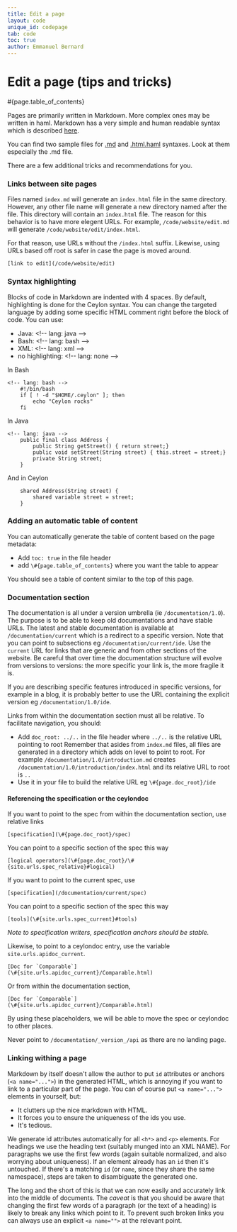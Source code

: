 ```yaml
---
title: Edit a page
layout: code
unique_id: codepage
tab: code
toc: true
author: Emmanuel Bernard
---
```

# Edit a page (tips and tricks)

#{page.table_of_contents}

Pages are primarily written in Markdown. More complex ones may be written in haml. 
Markdown has a very simple and human readable syntax which is described 
[here](http://daringfireball.net/projects/markdown/syntax).

You can find two sample files for [.md](/code/website/md-sample) and 
[.html.haml](/code/website/haml-sample) syntaxes. Look at them especially the .md file.

There are a few additional tricks and recommendations for you.

### Links between site pages

Files named `index.md` will generate an `index.html` file in the same directory.
However, any other file name will generate a new directory named after the file.
This directory will contain an `index.html` file. The reason for this behavior
is to have more elegent URLs. For example, `/code/website/edit.md` will generate
`/code/website/edit/index.html`.

For that reason, use URLs without the `/index.html` suffix. Likewise, using URLs based
off root is safer in case the page is moved around.

<!-- lang: none -->
    [link to edit](/code/website/edit)

### Syntax highlighting

Blocks of code in Markdown are indented with 4 spaces. By default, highlighting is done
for the Ceylon syntax. You can change the targeted language by adding some specific HTML comment
right before the block of code. You can use:

- Java: &lt;!-- lang: java --&gt;
- Bash: &lt;!-- lang: bash --&gt;
- XML: &lt;!-- lang: xml --&gt;
- no highlighting: &lt;!-- lang: none --&gt;

In Bash

<!-- lang: bash -->
    <!-- lang: bash -->
        #!/bin/bash
        if [ ! -d "$HOME/.ceylon" ]; then
            echo "Ceylon rocks"
        fi

In Java 

<!-- lang: java -->
    <!-- lang: java -->
        public final class Address {
        	public String getStreet() { return street;}
        	public void setStreet(String street) { this.street = street;}
        	private String street;
        }

And in Ceylon

        shared Address(String street) {
        	shared variable street = street;
        }

### Adding an automatic table of content

You can automatically generate the table of content based on the page
metadata:

- Add `toc: true` in the file header
- add `\#{page.table_of_contents}` where you want the table to appear

You should see a table of content similar to the top of this page.

### Documentation section

The documentation is all under a version umbrella (ie `/documentation/1.0`). The purpose is to
be able to keep old documentations and have stable URLs. The latest and stable documentation is
available at `/documentation/current` which is a redirect to a specific version. Note that you can 
point to subsections eg `/documentation/current/ide`. Use the `current` URL for links that are
generic and from other sections of the website. Be careful that over time the documentation structure
will evolve from versions to versions: the more specific your link is, the more fragile it is.

If you are describing specific features introduced in specific versions, for example in a blog,
it is probably better to use the URL containing the explicit version eg `/documentation/1.0/ide`.

Links from within the documentation section must all be relative. To facilitate navigation, you should:

- Add `doc_root: ../..` in the file header where `../..` is the relative URL pointing to root
  Remember that asides from `index.md` files, all files are generated in a directory which adds
  on level to point to root. For example `/documentation/1.0/introduction.md` creates 
  `/documentation/1.0/introduction/index.html` and its relative URL to root is `..`
- Use it in your file to build the relative URL eg `\#{page.doc_root}/ide`

#### Referencing the specification or the ceylondoc

If you want to point to the spec from within the documentation section, use relative links

    [specification](\#{page.doc_root}/spec)

You can point to a specific section of the spec this way

    [logical operators](\#{page.doc_root}/\#{site.urls.spec_relative}#logical)

If you want to point to the current spec, use

    [specification](/documentation/current/spec)

You can point to a specific section of the spec this way

    [tools](\#{site.urls.spec_current}#tools)

_Note to specification writers, specification anchors should be stable._

Likewise, to point to a ceylondoc entry, use the variable `site.urls.apidoc_current`.

<!-- lang: none -->
    [Doc for `Comparable`]
    (\#{site.urls.apidoc_current}/Comparable.html)

Or from within the documentation section,

<!-- lang: none -->
    [Doc for `Comparable`]
    (\#{site.urls.apidoc_current}/Comparable.html)

By using these placeholders, we will be able to move the spec or ceylondoc to other places.

Never point to `/documentation/_version_/api` as there are no landing page.

### Linking withing a page

Markdown by itself doesn't allow the author to put `id` attributes or anchors
(`<a name="...">`) in the generated HTML, which is annoying if you want to link 
to a particular part of the page. You can of course put `<a name="...">` 
elements in yourself, but:

* It clutters up the nice markdown with HTML.
* It forces you to ensure the uniqueness of the ids you use.
* It's tedious.

We generate id attributes automatically for all 
`<h*>` and `<p>` elements. For headings we use the heading text (suitably 
munged into an XML NAME). For paragraphs we use the first few words (again 
suitable normalized, and also worrying about uniqueness). If an element 
already has an `id` then it's untouched. If there's a matching `id` 
(or `name`, since they share the same namespace), steps are taken to 
disambiguate the generated one.

The long and the short of this is that we can now easily and accurately link 
into the middle of documents. The *caveat* is that you should be aware that 
changing the first few words of a paragraph (or the text of a heading) is 
likely to break any links which point to it. To prevent such broken links 
you can always use an explicit `<a name="">` at the relevant point.

